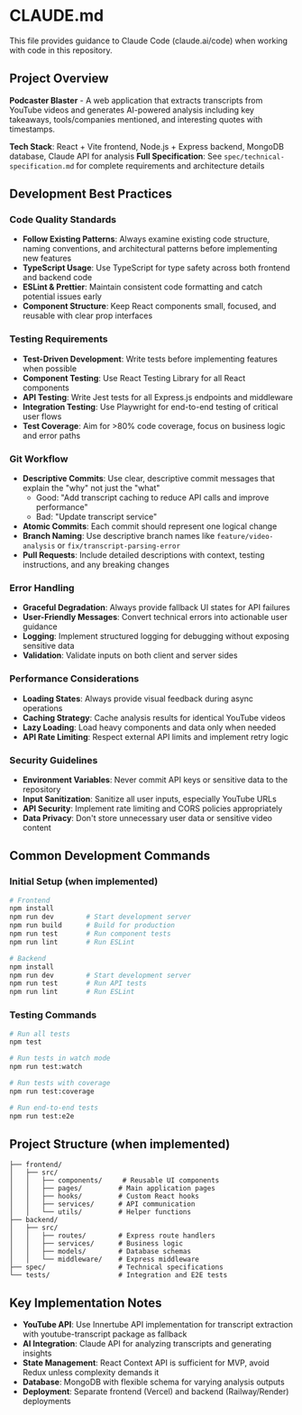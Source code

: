 # CLAUDE.md

This file provides guidance to Claude Code (claude.ai/code) when working with code in this repository.

## Project Overview

**Podcaster Blaster** - A web application that extracts transcripts from YouTube videos and generates AI-powered analysis including key takeaways, tools/companies mentioned, and interesting quotes with timestamps.

**Tech Stack**: React + Vite frontend, Node.js + Express backend, MongoDB database, Claude API for analysis
**Full Specification**: See `spec/technical-specification.md` for complete requirements and architecture details

## Development Best Practices

### Code Quality Standards
- **Follow Existing Patterns**: Always examine existing code structure, naming conventions, and architectural patterns before implementing new features
- **TypeScript Usage**: Use TypeScript for type safety across both frontend and backend code
- **ESLint & Prettier**: Maintain consistent code formatting and catch potential issues early
- **Component Structure**: Keep React components small, focused, and reusable with clear prop interfaces

### Testing Requirements
- **Test-Driven Development**: Write tests before implementing features when possible
- **Component Testing**: Use React Testing Library for all React components
- **API Testing**: Write Jest tests for all Express.js endpoints and middleware
- **Integration Testing**: Use Playwright for end-to-end testing of critical user flows
- **Test Coverage**: Aim for >80% code coverage, focus on business logic and error paths

### Git Workflow
- **Descriptive Commits**: Use clear, descriptive commit messages that explain the "why" not just the "what"
  - Good: "Add transcript caching to reduce API calls and improve performance"
  - Bad: "Update transcript service"
- **Atomic Commits**: Each commit should represent one logical change
- **Branch Naming**: Use descriptive branch names like `feature/video-analysis` or `fix/transcript-parsing-error`
- **Pull Requests**: Include detailed descriptions with context, testing instructions, and any breaking changes

### Error Handling
- **Graceful Degradation**: Always provide fallback UI states for API failures
- **User-Friendly Messages**: Convert technical errors into actionable user guidance
- **Logging**: Implement structured logging for debugging without exposing sensitive data
- **Validation**: Validate inputs on both client and server sides

### Performance Considerations
- **Loading States**: Always provide visual feedback during async operations
- **Caching Strategy**: Cache analysis results for identical YouTube videos
- **Lazy Loading**: Load heavy components and data only when needed
- **API Rate Limiting**: Respect external API limits and implement retry logic

### Security Guidelines
- **Environment Variables**: Never commit API keys or sensitive data to the repository
- **Input Sanitization**: Sanitize all user inputs, especially YouTube URLs
- **API Security**: Implement rate limiting and CORS policies appropriately
- **Data Privacy**: Don't store unnecessary user data or sensitive video content

## Common Development Commands

### Initial Setup (when implemented)
```bash
# Frontend
npm install
npm run dev        # Start development server
npm run build      # Build for production
npm run test       # Run component tests
npm run lint       # Run ESLint

# Backend
npm install
npm run dev        # Start development server
npm run test       # Run API tests
npm run lint       # Run ESLint
```

### Testing Commands
```bash
# Run all tests
npm test

# Run tests in watch mode
npm run test:watch

# Run tests with coverage
npm run test:coverage

# Run end-to-end tests
npm run test:e2e
```

## Project Structure (when implemented)

```
├── frontend/
│   ├── src/
│   │   ├── components/     # Reusable UI components
│   │   ├── pages/         # Main application pages
│   │   ├── hooks/         # Custom React hooks
│   │   ├── services/      # API communication
│   │   └── utils/         # Helper functions
├── backend/
│   ├── src/
│   │   ├── routes/        # Express route handlers
│   │   ├── services/      # Business logic
│   │   ├── models/        # Database schemas
│   │   └── middleware/    # Express middleware
├── spec/                  # Technical specifications
└── tests/                 # Integration and E2E tests
```

## Key Implementation Notes

- **YouTube API**: Use Innertube API implementation for transcript extraction with youtube-transcript package as fallback
- **AI Integration**: Claude API for analyzing transcripts and generating insights
- **State Management**: React Context API is sufficient for MVP, avoid Redux unless complexity demands it
- **Database**: MongoDB with flexible schema for varying analysis outputs
- **Deployment**: Separate frontend (Vercel) and backend (Railway/Render) deployments